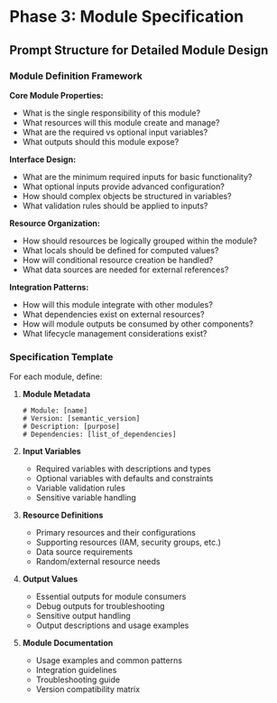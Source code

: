 # Phase 3: Module Specification

## Prompt Structure for Detailed Module Design

### Module Definition Framework

**Core Module Properties:**
- What is the single responsibility of this module?
- What resources will this module create and manage?
- What are the required vs optional input variables?
- What outputs should this module expose?

**Interface Design:**
- What are the minimum required inputs for basic functionality?
- What optional inputs provide advanced configuration?
- How should complex objects be structured in variables?
- What validation rules should be applied to inputs?

**Resource Organization:**
- How should resources be logically grouped within the module?
- What locals should be defined for computed values?
- How will conditional resource creation be handled?
- What data sources are needed for external references?

**Integration Patterns:**
- How will this module integrate with other modules?
- What dependencies exist on external resources?
- How will module outputs be consumed by other components?
- What lifecycle management considerations exist?

### Specification Template

For each module, define:

1. **Module Metadata**
   ```hcl
   # Module: [name]
   # Version: [semantic_version] 
   # Description: [purpose]
   # Dependencies: [list_of_dependencies]
   ```

2. **Input Variables**
   - Required variables with descriptions and types
   - Optional variables with defaults and constraints
   - Variable validation rules
   - Sensitive variable handling

3. **Resource Definitions**
   - Primary resources and their configurations
   - Supporting resources (IAM, security groups, etc.)
   - Data source requirements
   - Random/external resource needs

4. **Output Values**
   - Essential outputs for module consumers
   - Debug outputs for troubleshooting
   - Sensitive output handling
   - Output descriptions and usage examples

5. **Module Documentation**
   - Usage examples and common patterns
   - Integration guidelines
   - Troubleshooting guide
   - Version compatibility matrix